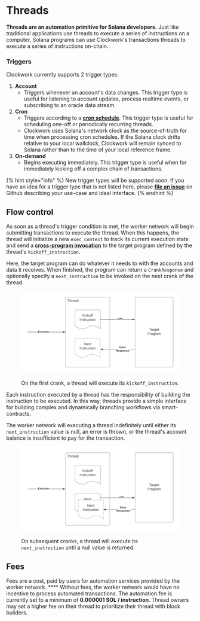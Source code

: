 # Threads

**Threads are an automation primitive for Solana developers.** Just like traditional applications use threads to execute a series of instructions on a computer, Solana programs can use Clockwork's transactions threads to execute a series of instructions on-chain.

### Triggers

Clockwork currently supports 2 trigger types:

1. **Account**
   * Triggers whenever an account's data changes. This trigger type is useful for listening to account updates, process realtime events, or subscribing to an oracle data stream.
2. **Cron**
   * Triggers according to a [**cron schedule**](https://en.wikipedia.org/wiki/Cron). This trigger type is useful for scheduling one-off or periodically recurring threads.
   * Clockwork uses Solana's network clock as the source-of-truth for time when processing cron schedules. If the Solana clock drifts relative to your local wallclock, Clockwork will remain synced to Solana rather than to the time of your local reference frame.
3. **On-demand** &#x20;
   * Begins executing immediately. This trigger type is useful when for immediately kicking off a complex chain of transactions.

{% hint style="info" %}
New trigger types will be supported soon. If you have an idea for a trigger type that is not listed here, please [**file an issue**](https://github.com/clockwork-xyz/clockwork/issues) on Github describing your use-case and ideal interface.
{% endhint %}

## Flow control

As soon as a thread's trigger condition is met, the worker network will begin submitting transactions to execute the thread. When this happens, the thread will initialize a new `exec_context` to track its current execution state and send a [**cross-program invocation**](https://docs.solana.com/developing/programming-model/calling-between-programs) to the target program defined by the thread's `kickoff_instruction`.

Here, the target program can do whatever it needs to with the accounts and data it receives. When finished, the program can return a `CrankResponse` and optionally specify a `next_instruction` to be invoked on the next crank of the thread.

<figure><img src="../.gitbook/assets/Blank document (19) (1).png" alt=""><figcaption><p>On the first crank, a thread will execute its <code>kickoff_instruction</code>.</p></figcaption></figure>

Each instruction executed by a thread has the responsibility of building the instruction to be executed. In this way, threads provide a simple interface for building complex and dynamically branching workflows via smart-contracts.

The worker network will executing a thread indefinitely until either its `next_instruction` value is null, an error is thrown, or the thread's account balance is insufficient to pay for the transaction.

<figure><img src="../.gitbook/assets/Blank document (20).png" alt=""><figcaption><p>On subsequent cranks, a thread will execute its <code>next_instruction</code> until a null value is returned.</p></figcaption></figure>

## Fees

Fees are a cost, paid by users for automation services provided by the worker network. **** Without fees, the worker network would have no incentive to process automated transactions. The automation fee is currently set to a minimum of **0.000001 SOL / instruction**. Thread owners may set a higher fee on their thread to prioritize their thread with block builders.&#x20;
